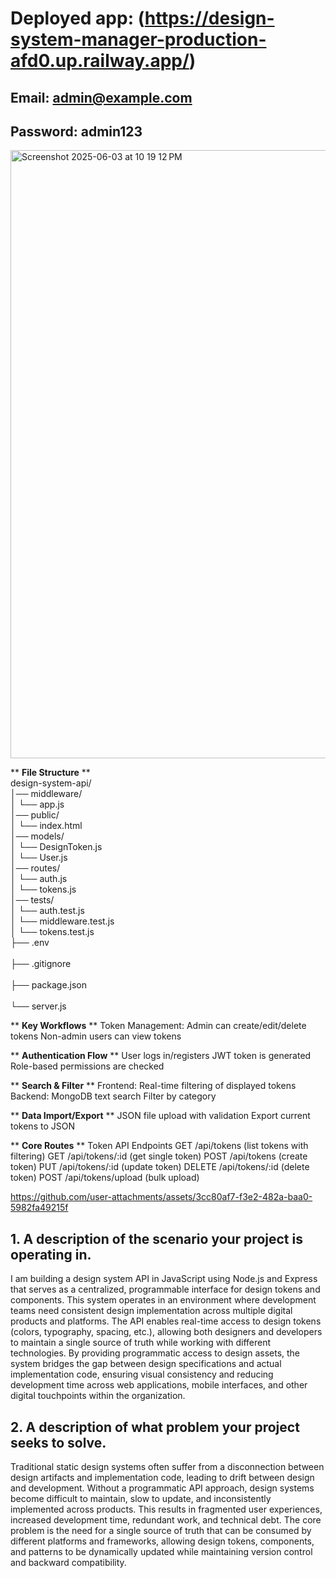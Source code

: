 # Deployed app: (https://design-system-manager-production-afd0.up.railway.app/)
## Email: admin@example.com
## Password: admin123

<img width="973" alt="Screenshot 2025-06-03 at 10 19 12 PM" src="https://github.com/user-attachments/assets/70832988-ff8d-4e6f-9d38-36eb60981368" />

** **File Structure** **<br/>
design-system-api/<br/>
│── middleware/<br/>
│       └── app.js<br/>
│── public/<br/>
│       └── index.html<br/>
│── models/<br/>
│       └── DesignToken.js<br/>
│       └── User.js<br/>
│── routes/<br/>
│       └── auth.js<br/>
│       └── tokens.js<br/>
│── tests/<br/>
│       └── auth.test.js<br/>
│       └── middleware.test.js<br/>
│       └── tokens.test.js <br/>
├── .env<br/>           
├── .gitignore<br/>      
├── package.json<br/>  
└── server.js<br/> 


** **Key Workflows** **
Token Management:
Admin can create/edit/delete tokens
Non-admin users can view tokens

** **Authentication Flow** **
User logs in/registers
JWT token is generated
Role-based permissions are checked

** **Search & Filter** **
Frontend: Real-time filtering of displayed tokens
Backend: MongoDB text search 
Filter by category

** **Data Import/Export** **
JSON file upload with validation
Export current tokens to JSON

** **Core Routes** **
Token API Endpoints
GET /api/tokens (list tokens with filtering)
GET /api/tokens/:id (get single token)
POST /api/tokens (create token)
PUT /api/tokens/:id (update token)
DELETE /api/tokens/:id (delete token)
POST /api/tokens/upload (bulk upload)


https://github.com/user-attachments/assets/3cc80af7-f3e2-482a-baa0-5982fa49215f




## 1. A description of the scenario your project is operating in.<br/>

I am building a design system API in JavaScript using Node.js and Express that serves as a centralized, programmable interface for design tokens and components. This system operates in an environment where development teams need consistent design implementation across multiple digital products and platforms. The API enables real-time access to design tokens (colors, typography, spacing, etc.), allowing both designers and developers to maintain a single source of truth while working with different technologies. By providing programmatic access to design assets, the system bridges the gap between design specifications and actual implementation code, ensuring visual consistency and reducing development time across web applications, mobile interfaces, and other digital touchpoints within the organization.


## 2. A description of what problem your project seeks to solve.<br/>

Traditional static design systems often suffer from a disconnection between design artifacts and implementation code, leading to drift between design and development. Without a programmatic API approach, design systems become difficult to maintain, slow to update, and inconsistently implemented across products. This results in fragmented user experiences, increased development time, redundant work, and technical debt. The core problem is the need for a single source of truth that can be consumed by different platforms and frameworks, allowing design tokens, components, and patterns to be dynamically updated while maintaining version control and backward compatibility.
